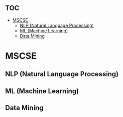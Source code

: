 ## TOC
- [MSCSE](#mscse)
  - [NLP (Natural Language Processing)](#nlp-natural-language-processing)
  - [ML (Machine Learning)](#ml-machine-learning)
  - [Data Mining](#data-mining)

# MSCSE
## NLP (Natural Language Processing)  
## ML (Machine Learning)
## Data Mining
